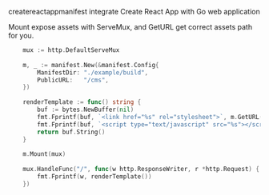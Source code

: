 

createreactappmanifest integrate Create React App with Go web application



Mount expose assets with ServeMux, and GetURL get correct assets path for you.
```go
	mux := http.DefaultServeMux
	
	m, _ := manifest.New(&manifest.Config{
	    ManifestDir: "./example/build",
	    PublicURL:   "/cms",
	})
	
	renderTemplate := func() string {
	    buf := bytes.NewBuffer(nil)
	    fmt.Fprintf(buf, `<link href="%s" rel="stylesheet">`, m.GetURL("main.css"))
	    fmt.Fprintf(buf, `<script type="text/javascript" src="%s"></script>`, m.GetURL("main.js"))
	    return buf.String()
	}
	
	m.Mount(mux)
	
	mux.HandleFunc("/", func(w http.ResponseWriter, r *http.Request) {
	    fmt.Fprintf(w, renderTemplate())
	})
```



